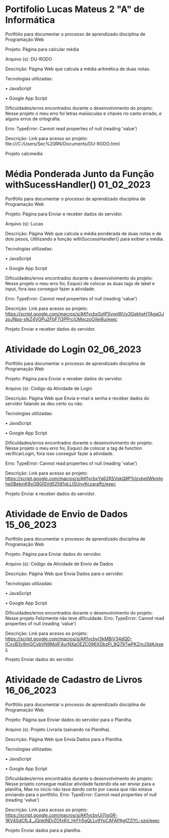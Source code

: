 # Portifolio Lucas Mateus 2 "A" de Informática
Portfólio para documentar o processo de aprendizado disciplina de Programação Web

Projeto: Página para calcular média

Arquivo (s): DU-RODO

Descrição: Página Web que calcula a média aritmética de duas notas.

Tecnologias utilizadas:

• JavaScript

• Google App Script

Dificuldades/erros encontrados durante o desenvolvimento do projeto: Nesse projeto o meu erro foi letras maiúsculas e chaves no canto errado, e alguns erros de ortografia.

Erro: TypeError: Cannot read properties of null (reading 'value')

Descrição: 
Link para acesso ao projeto: file:///C:/Users/Sec%20RN/Documents/DU-RODO.html

Projeto calcmedia





# Média Ponderada Junto da Função withSucessHandler() 01_02_2023
Portfólio para documentar o processo de aprendizado disciplina de Programação Web

Projeto: Página para Enviar e receber dados do servidor.

Arquivo (s): Lucas

Descrição: Página Web que calcula a média ponderada de duas notas e de dois pesos, Ultilizando a função withSuccessHandler() para exibier a média.

Tecnologias utilizadas:

• JavaScript

• Google App Script

Dificuldades/erros encontrados durante o desenvolvimento do projeto: Nesse projeto o meu erro foi, Esquici de colocar as duas tags de label e input, fora isso conseguir fazer a atividade.

Erro: TypeError: Cannot read properties of null (reading 'value')

Descrição: Link para acesso ao projeto: https://script.google.com/macros/s/AKfycbxSxtPSyonWUv3GskhpHTAgaOJzoJNpg-sIkZ4VGPu2FbF7j3PPrcjUMxczoOilei6u/exec

Projeto Enviar e receber dados do servidor.












# Atividade do Login 02_06_2023
Portfólio para documentar o processo de aprendizado disciplina de Programação Web

Projeto: Página para Enviar e receber dados do servidor.

Arquivo (s): Código da Atividade de Login

Descrição: Página Web que Envia e-mail e senha e receber dados do servidor falando se deu certo ou não.

Tecnologias utilizadas:

• JavaScript

• Google App Script

Dificuldades/erros encontrados durante o desenvolvimento do projeto: Nesse projeto o meu erro foi, Esquici de colocar a tag de function verificarLogin, fora isso conseguir fazer a atividade.

Erro: TypeError: Cannot read properties of null (reading 'value')

Descrição: Link para acesso ao projeto: 
https://script.google.com/macros/s/AKfycbxYa62RSVskQ8P1UzvbeIlWkmIghp0BekinK8xGBGlSVd52581qLLISUnyKczaraffz/exec

Projeto Enviar e receber dados do servidor.




# Atividade de Envio de Dados 15_06_2023
Portfólio para documentar o processo de aprendizado disciplina de Programação Web

Projeto: Página para Enviar dados do servidor.

Arquivo (s): Código da Atividade de Envio de Dados

Descrição: Página Web que Envia Dados para o servidor.

Tecnologias utilizadas:

• JavaScript

• Google App Script

Dificuldades/erros encontrados durante o desenvolvimento do projeto: Nesse projeto Felizmente não teve dificuldade.
Erro: TypeError: Cannot read properties of null (reading 'value')

Descrição: Link para acesso ao projeto: 
https://script.google.com/macros/s/AKfycbyI3kMBiV34dQD-tCxvB3y9mGCybVN9MqIF4urNXaOEZC096XDbzPi_9Q79TwPKZmJ3dA/exec

Projeto Enviar dados do servidor.

# Atividade de Cadastro de Livros 16_06_2023
Portfólio para documentar o processo de aprendizado disciplina de Programação Web

Projeto: Página que Enviar dados do servidor para o Planilha.

Arquivo (s): Projeto Livraria (salvando na Planilha).

Descrição: Página Web que Envia Dados para a Planilha.

Tecnologias utilizadas:

• JavaScript

• Google App Script

Dificuldades/erros encontrados durante o desenvolvimento do projeto: Nesse projeto consegue realizar atividade fazendo ela ser enviar para a planilha, Mas no inicio não tava dando certo por causa que não estava enviando para o portfólio.
Erro: TypeError: Cannot read properties of null (reading 'value')

Descrição: Link para acesso ao projeto: 
https://script.google.com/macros/s/AKfycbyUi7iisGR-1KV4SdCfL4_JQnkINDrZOfx6V_HrFh5gQLLv9YpCAFAPAgfZZlYL-xzq/exec

Projeto Enviar dados para a planilha.




